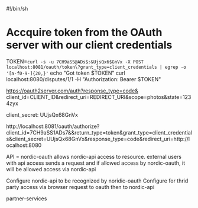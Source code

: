 #!/bin/sh
# Accquire token from the OAuth server with our client credentials
TOKEN=`curl -s -u 7CH9aSS@ADs$:&UjsQx6$GnVx -X POST localhost:8081/oauth/token\?grant_type=client_credentials | egrep -o '[a-f0-9-]{20,}'`
echo "Got token $TOKEN"
curl localhost:8080/disputes/1/1 -H "Authorization: Bearer $TOKEN"

https://oauth2server.com/auth?response_type=code&
  client_id=CLIENT_ID&redirect_uri=REDIRECT_URI&scope=photos&state=1234zyx

client_secret: UUjsQx68GnVx

http://localhost:8081/oauth/authorize?client_id=7CH9aSS1ADs7&&return_type=token&grant_type=client_credentials&client_secret=UUjsQx68GnVx&response_type=code&redirect_uri=http://localhost:8080



API = nordic-oauth allows nordic-api access to resource.
	  external users with api access sends a request and if allowed access by nordic-oauth, it will be allowed access via nordic-api

Configure nordic-api to be recognized by noridic-oauth
Configure for thrid party access via browser request to oauth then to nordic-api

partner-services

